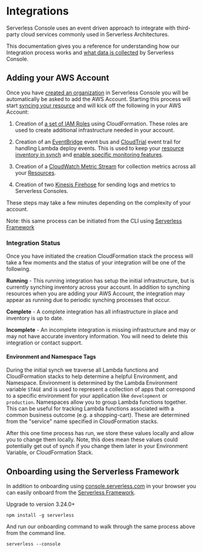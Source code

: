 <!--
title: Integrations
menuText: Integrations
description: Adding the AWS Integration
menuOrder: 3
-->

# Integrations
Serverless Console uses an event driven approach to integrate with 
third-party cloud services commonly used in Serverless Architectures. 

This documentation gives you a reference for understanding how our Integration 
process works and [what data is collected](./data-sources-and-roles.md) by Serverless Console. 

## Adding your AWS Account
Once you have [created an organization](../product/create-org.md) in Serverless Console
you will be automatically be asked to add the AWS Account. Starting this process will start [syncing your resource](#synching-inventory) and will kick off the following in your AWS Account:

1. Creation of [a set of IAM Roles](data-sources-and-roles.md#serverless-iam-roles) using CloudFormation. These roles are used to create additional infrastructure needed in your account. 

1. Creation of an [EventBridge](./glossary.md#EventBridge) event bus and [CloudTrial](../glossary.md#cloudtrail) event trail for handling Lambda deploy events. This is used to keep your [resource inventory in synch](#synching-inventory) and [enable specific monitoring features](./enable-monitoring-features.md). 

1. Creation of a [CloudWatch Metric Stream](../glossary.md#cloudwatch-metric-stream) for collection metrics across all your [Resources](../glossary.md#resources).

1. Creation of two [Kinesis Firehose](../glossary.md#kinesis-firehose) for sending logs and metrics to Serverless Consoles.

These steps may take a few minutes depending on the complexity of your account. 

Note: this same process can be initiated from the CLI using [Serverless Framework](#onboarding-using-serverless-framework)

### Integration Status
Once you have initiated the creation CloudFormation stack the process will take a few moments
and the status of your integration will be one of the following.

**Running** - This running integration has setup the initial infrastructure, but is 
currently synching inventory across your account. In addition to synching resources
when you are adding your AWS Account, the integration may appear as running due
to periodic synching processes that occur.

**Complete** - A complete integration has all infrastructure in place and 
inventory is up to date.  

**Incomplete** - An incomplete integration is missing infrastructure and may or may
not have accurate inventory information. You will need to delete this integration
or contact support.

#### Environment and Namespace Tags
During the initial synch we traverse all Lambda functions and CloudFormation stacks to help determine
a helpful Environment, and Namespace. Environment is determined by the Lambda Environment variable `STAGE` and is used to represent a collection of apps that correspond to a specific environment for your application like `development` or `production`. Namespaces allow you to group Lambda functions together. This can be useful for tracking Lambda functions associated with a common business outcome (e.g. a shopping-cart). These are determined from the "service" name specified in CloudFormation stacks.

After this one time process has run, we store these values locally and allow you to change them locally. Note, this does mean these values could potentially get out of synch if you change them later in your Environment Variable, or CloudFormation Stack. 


## Onboarding using the Serverless Framework
In addition to onboarding using [console.serverless.com](https://console.serverless.com?ref_website=https%3A%2F%2Fwww.serverless.com%2Fconsole%2Fdocs%2F) in your browser you can easily onboard
from the [Serverless Framework](https://github.com/serverless/serverless). 

Upgrade to version 3.24.0+

```text
npm install -g serverless

```
And run our onboarding command to walk through the same process above from the command line.

```text
serverless --console 
```

